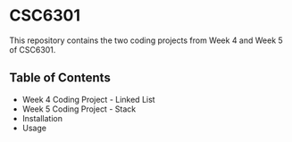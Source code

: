 # CSC6301
This repository contains the two coding projects from Week 4 and Week 5 of CSC6301.
## Table of Contents
- Week 4 Coding Project - Linked List
- Week 5 Coding Project - Stack
- Installation
- Usage
